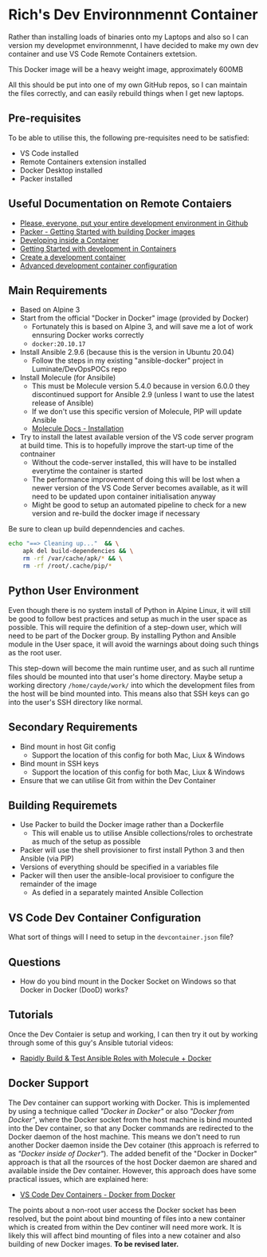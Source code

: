 # Rich's Dev Environnmennt Container

Rather than installing loads of binaries onto my Laptops and also so I can version my developmet environnmennt, I have decided to make my own dev container and use VS Code Remote Containers extetsion.

This Docker image will be a heavy weight image, approximately 600MB

All this should be put into one of my own GitHub repos, so I can maintain the files correctly, and can easily rebuild things when I get new laptops.

## Pre-requisites
To be able to utilise this, the following pre-requisites need to be satisfied:

* VS Code installed
* Remote Containers extension installed
* Docker Desktop installed
* Packer installed

## Useful Documentation on Remote Contaiers

* [Please, everyone, put your entire development environment in Github](https://www-freecodecamp-org.cdn.ampproject.org/v/s/www.freecodecamp.org/news/put-your-dev-env-in-github/amp/?amp_js_v=a2&amp_gsa=1#referrer=https%3A%2F%2Fwww.google.com&amp_tf=From%20%251%24s&ampshare=https%3A%2F%2Fwww.freecodecamp.org%2Fnews%2Fput-your-dev-env-in-github%2F)
* [Packer - Getting Started with building Docker images](https://learn.hashicorp.com/collections/packer/docker-get-started)
* [Developing inside a Container](https://code.visualstudio.com/docs/remote/containers)
* [Getting Started with development in Containers](https://code.visualstudio.com/docs/remote/containers-tutorial)
* [Create a development container](https://code.visualstudio.com/docs/remote/create-dev-container)
* [Advanced development container configuration](https://code.visualstudio.com/remote/advancedcontainers/overview)

## Main Requirements

* Based on Alpine 3
* Start from the official "Docker in Docker" image (provided by Docker)
  * Fortunately this is based on Alpine 3, and will save me a lot of work ennsuring Docker works correctly
  * `docker:20.10.17`
* Install Ansible 2.9.6 (because this is the version in Ubuntu 20.04)
  * Follow the steps in my existing "ansible-docker" project in Luminate/DevOpsPOCs repo
* Install Molecule (for Ansibile)
  * This must be Molecule version 5.4.0 because in version 6.0.0 they discontinued support for Ansible 2.9 (unless I want to use the latest release of Ansible)
  * If we don't use this specific version of Molecule, PIP will update Ansible
  * [Molecule Docs - Installation](https://molecule.readthedocs.io/en/latest/installation.html#install)
* Try to install the latest available version of the VS code server program at build time. This is to hopefully improve the start-up time of the contnainer
  * Without the code-server installed, this will have to be installed everytime the container is started
  * The performance improvement of doing this will be lost when a newer version of the VS Code Server becomes available, as it will need to be updated upon container initialisation anyway
  * Might be good to setup an automated pipeline to check for a new version and re-build the docker image if necessary

Be sure to clean up build depenndencies and caches.

```bash
echo "==> Cleaning up..."  && \
    apk del build-dependencies && \
    rm -rf /var/cache/apk/* && \
    rm -rf /root/.cache/pip/*
```

## Python User Environment

Even though there is no system install of Python in Alpine Linux, it will still be good to follow best practices and setup as much in the user space as possible.
This will require the definition of a step-down user, which will need to be part of the Docker group.
By installing Python and Ansible module in the User space, it will avoid the warnings about doing such things as the root user.

This step-down will become the main runtime user, and as such all runtime files should be mounted into that user's home directory.
Maybe setup a working directory `/home/cayde/work/` into which the development files from the host will be bind mounted into.
This means also that SSH keys can go into the user's SSH directory like normal.

## Secondary Requirements

* Bind mount in host Git config
  * Support the location of this config for both Mac, Liux & Windows
* Bind mount in SSH keys
  * Support the location of this config for both Mac, Liux & Windows
* Ensure that we can utilise Git from within the Dev Container

## Building Requiremets

* Use Packer to build the Docker image rather than a Dockerfile
  * This will enable us to utilise Ansible collections/roles to orchestrate as much of the setup as possible
* Packer will use the shell provisioner to first install Python 3 and then Ansible (via PIP)
* Versions of everything should be specified in a variables file
* Packer will then user the ansible-local provisioer to configure the remainder of the image
  * As defied in a separately mainted Ansible Collection

## VS Code Dev Container Configuration

What sort of things will I need to setup in the `devcontainer.json` file?

## Questions

* How do you bind mount in the Docker Socket on Windows so that Docker in Docker (DooD) works?

## Tutorials

Once the Dev Contaier is setup and working, I can then try it out by working through some of this guy's Ansible tutorial videos:

* [Rapidly Build & Test Ansible Roles with Molecule + Docker](https://www.youtube.com/watch?v=DAnMyBZ8-Qs&list=PLMyOob-UkeytIleCbMlFfCzaunOh27hm6&index=11)

## Docker Support

The Dev container can support working with Docker. This is implemented by using a technique called *"Docker in Docker"* or also *"Docker from Docker"*, where the Docker socket from the host machine is bind mounted into the Dev container, so that any Docker commands are redirected to the Docker daemon of the host machine. This means we don't need to run another Docker daemon inside the Dev cotainer (this approach is referred to as *"Docker inside of Docker"*). The added benefit of the "Docker in Docker" approach is that all the rsources of the host Docker daemon are shared and available inside the Dev container. However, this approach does have some practical issues, which are explained here:

* [VS Code Dev Containers - Docker from Docker](https://github.com/microsoft/vscode-dev-containers/tree/main/containers/docker-from-docker)

The points about a non-root user access the Docker socket has been resolved, but the point about bind mounting of files into a new container which is created from within the Dev continer will need more work. It is likely this will affect bind mounting of files into a new cotainer and also building of new Docker images. **To be revised later.**